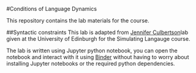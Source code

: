 #Conditions of Language Dynamics

This repository contains the lab materials for the course. 

##Syntactic constraints
This lab is adapted from [Jennifer Culbertson](https://jennifer-culbertson.github.io)lab given at the University of Edinburgh for the Simulating Langauge course. 

The lab is written using Jupyter python notebook, you can open the notebook and interact with it using [Binder](https://hub.gke.mybinder.org/user/carmensaldana-c-nguage-dynamics-c22xii0q/tree) without having to worry about installing Jupyter notebooks or the required python dependencies. 
